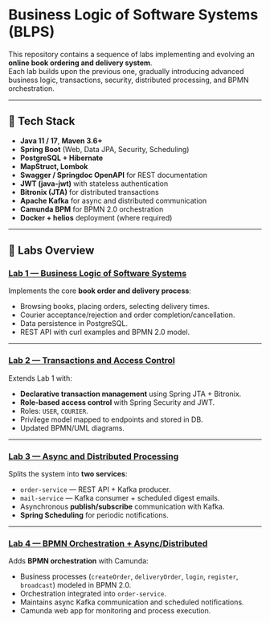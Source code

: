 # Business Logic of Software Systems (BLPS)

This repository contains a sequence of labs implementing and evolving an **online book ordering and delivery system**.  
Each lab builds upon the previous one, gradually introducing advanced business logic, transactions, security, distributed processing, and BPMN orchestration.

---

## 🚀 Tech Stack

- **Java 11 / 17**, **Maven 3.6+**
- **Spring Boot** (Web, Data JPA, Security, Scheduling)
- **PostgreSQL + Hibernate**
- **MapStruct, Lombok**
- **Swagger / Springdoc OpenAPI** for REST documentation
- **JWT (java-jwt)** with stateless authentication
- **Bitronix (JTA)** for distributed transactions
- **Apache Kafka** for async and distributed communication
- **Camunda BPM** for BPMN 2.0 orchestration
- **Docker + helios** deployment (where required)

---

## 📂 Labs Overview

### [Lab 1 — Business Logic of Software Systems](./blps_1)
Implements the core **book order and delivery process**:
- Browsing books, placing orders, selecting delivery times.
- Courier acceptance/rejection and order completion/cancellation.
- Data persistence in PostgreSQL.
- REST API with curl examples and BPMN 2.0 model.

---

### [Lab 2 — Transactions and Access Control](./blps_2)
Extends Lab 1 with:
- **Declarative transaction management** using Spring JTA + Bitronix.
- **Role-based access control** with Spring Security and JWT.
- Roles: `USER`, `COURIER`.
- Privilege model mapped to endpoints and stored in DB.
- Updated BPMN/UML diagrams.

---

### [Lab 3 — Async and Distributed Processing](./blps_3)
Splits the system into **two services**:
- `order-service` — REST API + Kafka producer.
- `mail-service` — Kafka consumer + scheduled digest emails.
- Asynchronous **publish/subscribe** communication with Kafka.
- **Spring Scheduling** for periodic notifications.

---

### [Lab 4 — BPMN Orchestration + Async/Distributed](./blps_4)
Adds **BPMN orchestration** with Camunda:
- Business processes (`createOrder`, `deliveryOrder`, `login`, `register`, `broadcast`) modeled in BPMN 2.0.
- Orchestration integrated into `order-service`.
- Maintains async Kafka communication and scheduled notifications.
- Camunda web app for monitoring and process execution.
